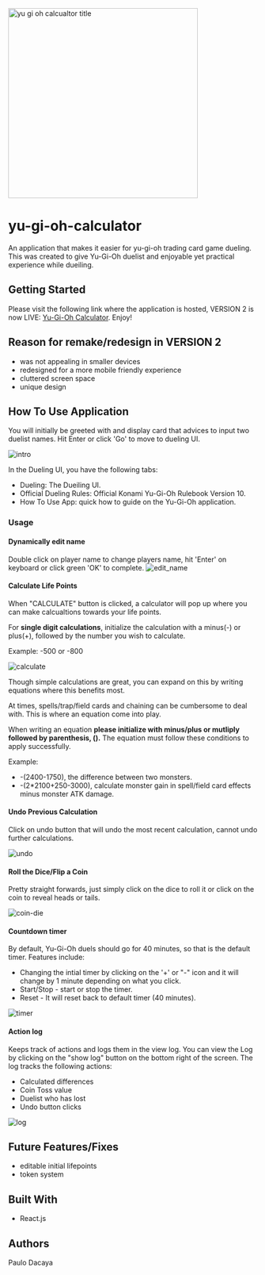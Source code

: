 <img width="383" alt="yu gi oh calcualtor title" src="https://user-images.githubusercontent.com/29850088/36194454-cfa55c16-11bd-11e8-9120-37e3c3dec4e6.png">


# yu-gi-oh-calculator
An application that makes it easier for yu-gi-oh trading card game dueling. This was created to give Yu-Gi-Oh duelist and enjoyable yet practical experience while dueiling.

## Getting Started
Please visit the following link where the application is hosted, VERSION 2 is now LIVE:
[Yu-Gi-Oh Calculator](http://paulodacaya.xyz/yu-gi-oh-calculator/). Enjoy!

## Reason for remake/redesign in VERSION 2
- was not appealing in smaller devices
- redesigned for a more mobile friendly experience
- cluttered screen space
- unique design

## How To Use Application 
You will initially be greeted with and display card that advices to input two duelist names. Hit Enter or click 'Go' to move to dueling UI.

![intro](https://user-images.githubusercontent.com/29850088/36197712-a0913c96-11c8-11e8-823f-261a73d3a936.gif)

In the Dueling UI, you have the following tabs:
- Dueling: The Dueiling UI.
- Official Dueling Rules: Official Konami Yu-Gi-Oh Rulebook Version 10.
- How To Use App: quick how to guide on the Yu-Gi-Oh application.

### Usage
#### Dynamically edit name
Double click on player name to change players name, hit 'Enter' on keyboard or click green 'OK' to complete.
![edit_name](https://user-images.githubusercontent.com/29850088/36197271-743baa38-11c7-11e8-927d-c1acbb27d59a.gif)

#### Calculate Life Points
When "CALCULATE" button is clicked, a calculator will pop up where you can make calcualtions towards your life points. 

For **single digit calculations**, initialize the calculation with a minus(-) or plus(+), followed by the number you wish to calculate. 

Example: -500 or -800

![calculate](https://user-images.githubusercontent.com/29850088/36197522-1762683c-11c8-11e8-90c2-9edde88e3b55.gif)

Though simple calculations are great, you can expand on this by writing equations where this benefits most. 

At times, spells/trap/field cards and chaining can be cumbersome to deal with. This is where an equation come into play. 

When writing an equation **please initialize with minus/plus or mutliply followed by parenthesis, ().** The equation must follow these conditions to apply successfully. 

Example: 
- -(2400-1750), the difference between two monsters.
- -(2*2100+250-3000), calculate monster gain in spell/field card effects minus monster ATK damage.

#### Undo Previous Calculation
Click on undo button that will undo the most recent calculation, cannot undo further calculations.

![undo](https://user-images.githubusercontent.com/29850088/36197168-3688bf82-11c7-11e8-9d13-a57ac6fd06eb.gif)

#### Roll the Dice/Flip a Coin
Pretty straight forwards, just simply click on the dice to roll it or click on the coin to reveal heads or tails.

![coin-die](https://user-images.githubusercontent.com/29850088/36197579-453555da-11c8-11e8-8da4-fd7a109de97e.gif)

#### Countdown timer
By default, Yu-Gi-Oh duels should go for 40 minutes, so that is the default timer. Features include:
- Changing the intial timer by clicking on the '+' or "-" icon and it will change by 1 minute depending on what you click.
- Start/Stop - start or stop the timer.
- Reset - It will reset back to default timer (40 minutes).

![timer](https://user-images.githubusercontent.com/29850088/36197656-7dbb9108-11c8-11e8-956c-28196ef3cc13.gif)

#### Action log
Keeps track of actions and logs them in the view log. You can view the Log by clicking on the "show log" button on the bottom right of the screen. The log tracks the following actions:
- Calculated differences
- Coin Toss value
- Duelist who has lost
- Undo button clicks

![log](https://user-images.githubusercontent.com/29850088/36197763-d27e7a0c-11c8-11e8-99c5-f2826491fd05.gif)


## Future Features/Fixes
- editable initial lifepoints
- token system

## Built With
- React.js

## Authors
Paulo Dacaya






